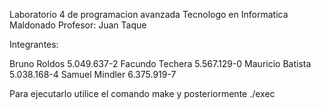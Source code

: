 
Laboratorio 4 de programacion avanzada
Tecnologo en Informatica
Maldonado
Profesor: Juan Taque

Integrantes:

Bruno Roldos 5.049.637-2
Facundo Techera 5.567.129-0
Mauricio Batista 5.038.168-4
Samuel Mindler 6.375.919-7

Para ejecutarlo utilice el comando make y posteriormente ./exec